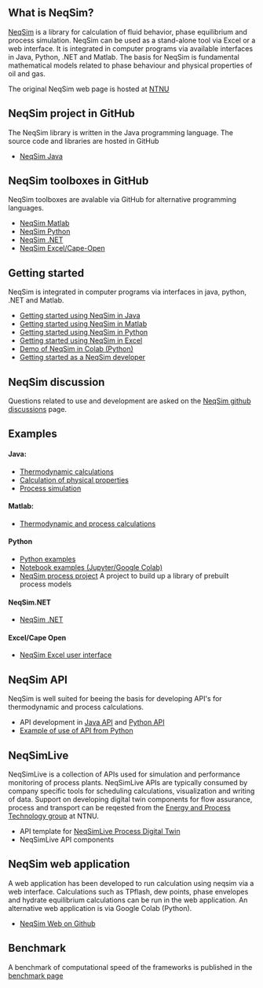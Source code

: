 ## What is NeqSim?
[NeqSim](https://equinor.github.io/neqsimhome/) is a library for calculation of fluid behavior, phase equilibrium and process simulation. NeqSim can be used as a stand-alone tool via Excel or a web interface. It is integrated in computer programs via available interfaces in Java, Python, .NET and Matlab. The basis for NeqSim is fundamental mathematical models related to phase behaviour and physical properties of oil and gas.

The original NeqSim web page is hosted at [NTNU](http://folk.ntnu.no/solbraa/neqsim/NeqSim.htm)

## NeqSim project in GitHub
The NeqSim library is written in the Java programming language. The source code and libraries are hosted in GitHub

* [NeqSim Java](https://github.com/equinor/neqsim)

## NeqSim toolboxes in GitHub
NeqSim toolboxes are avalable via GitHub for alternative programming languages.

* [NeqSim Matlab](https://github.com/equinor/neqsimmatlab)
* [NeqSim Python](https://github.com/equinor/neqsimpython)
* [NeqSim .NET](https://github.com/equinor/neqsimNET)
* [NeqSim Excel/Cape-Open](https://github.com/equinor/neqsimcapeopen)

## Getting started
NeqSim is integrated in computer programs via interfaces in java, python, .NET and Matlab.

* [Getting started using NeqSim in Java](https://github.com/equinor/neqsim/wiki/Getting-started-with-NeqSim-and-Github)
* [Getting started using NeqSim in Matlab](https://github.com/equinor/neqsimmatlab/wiki/Getting-started-with-NeqSim-in-Matlab)
* [Getting started using NeqSim in Python](https://github.com/equinor/neqsimpython/wiki/Getting-started-with-NeqSim-in-Python)
* [Getting started using NeqSim in Excel](https://github.com/equinor/neqsim.NET/wiki/Getting-started-with-NeqSim-in-Excel)
* [Demo of NeqSim in Colab (Python)](https://colab.research.google.com/github/EvenSol/NeqSim-Colab/blob/master/notebooks/examples_of_NeqSim_in_Colab.ipynb#scrollTo=9VqtmS_MpS6M)
* [Getting started as a NeqSim developer](https://github.com/equinor/neqsim/wiki/Getting-started-as-a-NeqSim-developer)

## NeqSim discussion
Questions related to use and development are asked on the [NeqSim github discussions](https://github.com/equinor/neqsim/discussions) page.

## Examples
#### Java:
* [Thermodynamic calculations](https://github.com/equinor/neqsim/tree/master/src/test/java/neqsim/thermo/util/example)
* [Calculation of physical properties](https://github.com/equinor/neqsim/tree/master/src/test/java/neqsim/physicalProperties/util/examples)
* [Process simulation](https://github.com/equinor/neqsim/tree/master/src/test/java/neqsim/processSimulation/util/example)

#### Matlab:
* [Thermodynamic and process calculations](https://github.com/equinor/neqsimmatlab/tree/master/example)

#### Python
* [Python examples](https://github.com/equinor/neqsimpython/tree/master/examples) 
* [Notebook examples (Jupyter/Google Colab)](https://github.com/EvenSol/NeqSim-Colab)
* [NeqSim process project](https://github.com/equinor/neqsimprocess) A project to build up a library of prebuilt process models

#### NeqSim.NET
* [NeqSim .NET](https://github.com/equinor/neqsimNET/tree/master/examples)

#### Excel/Cape Open
* [NeqSim Excel user interface](https://github.com/equinor/neqsim.NET/wiki/Getting-started-with-NeqSim-in-Excel)

## NeqSim API
NeqSim is well suited for beeing the basis for developing API's for thermodynamic and process calculations.
* API development in [Java API](https://github.com/EvenSol/NeqSim-Colab/tree/master/API/java) and [Python API](https://github.com/EvenSol/NeqSim-Colab/tree/master/API/python)
* [Example of use of API from Python](https://github.com/EvenSol/NeqSim-Colab/blob/master/API/java/example/TEGprocess.ipynb)

## NeqSimLive 
NeqSimLive is a collection of APIs used for simulation and performance monitoring of process plants. NeqSimLive APIs are typically consumed by company specific tools for scheduling calculations, visualization and writing of data.  Support on developing digital twin components for flow assurance, process and transport can be reqested from the [Energy and Process Technology group](https://www.ntnu.no/ansatte/even.solbraa) at NTNU.
* API template for [NeqSimLive Process Digital Twin](https://github.com/equinor/NeqSimLive-api-template)
* NeqSimLive API components

## NeqSim web application
A  web application has been developed to run calculation using neqsim via a web interface. Calculations such as TPflash, dew points, phase envelopes and hydrate equilibrium calculations can be run in the web application. An alternative web application is via Google Colab (Python).
* [NeqSim Web on Github](https://github.com/equinor/neqsimweb)

## Benchmark
A benchmark of computational speed of the frameworks is published in the [benchmark page](/benchmark.html)
